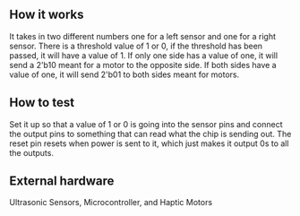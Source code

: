 ## How it works

It takes in two different numbers one for a left sensor and one for a right sensor. There is a threshold value of 1 or 0, if the threshold has been passed, it will have a value of 1. If only one side has a value of one, it will send a 2'b10 meant for a motor to the opposite side. If both sides have a value of one, it will send 2'b01 to both sides meant for motors.

## How to test

Set it up so that a value of 1 or 0 is going into the sensor pins and connect the output pins to something that can read what the chip is sending out. The reset pin resets when power is sent to it, which just makes it output 0s to all the outputs.

## External hardware

Ultrasonic Sensors, Microcontroller, and Haptic Motors
